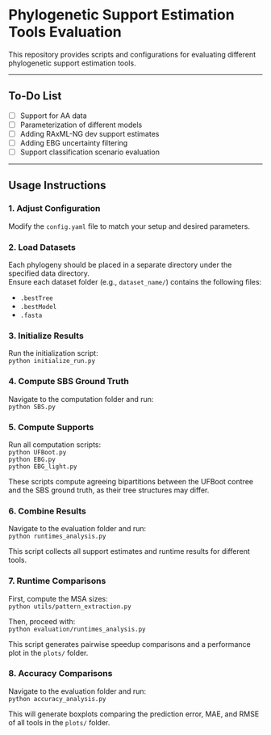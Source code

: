 # **Phylogenetic Support Estimation Tools Evaluation**  

This repository provides scripts and configurations for evaluating different phylogenetic support estimation tools.  


---

## **To-Do List**  
- [ ] Support for AA data  
- [ ] Parameterization of different models  
- [ ] Adding RAxML-NG dev support estimates  
- [ ] Adding EBG uncertainty filtering  
- [ ] Support classification scenario evaluation  

---

## **Usage Instructions**  

### **1. Adjust Configuration**  
Modify the `config.yaml` file to match your setup and desired parameters.  

### **2. Load Datasets**  
Each phylogeny should be placed in a separate directory under the specified data directory.  
Ensure each dataset folder (e.g., `dataset_name/`) contains the following files:  

- `.bestTree`  
- `.bestModel`  
- `.fasta`  

### **3. Initialize Results**  
Run the initialization script:  
`python initialize_run.py`  

### **4. Compute SBS Ground Truth**  
Navigate to the computation folder and run:  
`python SBS.py`  

### **5. Compute Supports**  
Run all computation scripts:  
`python UFBoot.py`  
`python EBG.py`  
`python EBG_light.py`  

These scripts compute agreeing bipartitions between the UFBoot contree and the SBS ground truth, as their tree structures may differ.  

### **6. Combine Results**  
Navigate to the evaluation folder and run:  
`python runtimes_analysis.py`  

This script collects all support estimates and runtime results for different tools.  

### **7. Runtime Comparisons**  
First, compute the MSA sizes:  
`python utils/pattern_extraction.py`  

Then, proceed with:  
`python evaluation/runtimes_analysis.py`  

This script generates pairwise speedup comparisons and a performance plot in the `plots/` folder.  

### **8. Accuracy Comparisons**  
Navigate to the evaluation folder and run:  
`python accuracy_analysis.py`  

This will generate boxplots comparing the prediction error, MAE, and RMSE of all tools in the `plots/` folder.  
